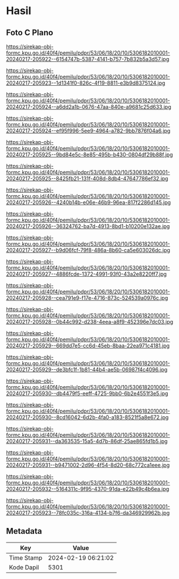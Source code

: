 # Hasil

## Foto C Plano

https://sirekap-obj-formc.kpu.go.id/40f4/pemilu/pdpr/53/06/18/20/10/5306182010001-20240217-205922--6154747b-5387-4141-b757-7b832b5a3d57.jpg

https://sirekap-obj-formc.kpu.go.id/40f4/pemilu/pdpr/53/06/18/20/10/5306182010001-20240217-205923--1d1341f0-826c-4f19-8811-e3b9d8375124.jpg

https://sirekap-obj-formc.kpu.go.id/40f4/pemilu/pdpr/53/06/18/20/10/5306182010001-20240217-205924--a6dd2a1b-0676-47aa-840e-a9681c25d633.jpg

https://sirekap-obj-formc.kpu.go.id/40f4/pemilu/pdpr/53/06/18/20/10/5306182010001-20240217-205924--ef95f996-5ee9-4964-a782-9bb7876f04a6.jpg

https://sirekap-obj-formc.kpu.go.id/40f4/pemilu/pdpr/53/06/18/20/10/5306182010001-20240217-205925--9bd84e5c-8e85-495b-b430-0804df29b88f.jpg

https://sirekap-obj-formc.kpu.go.id/40f4/pemilu/pdpr/53/06/18/20/10/5306182010001-20240217-205925--8425fb21-131f-408d-8db4-47647786ef32.jpg

https://sirekap-obj-formc.kpu.go.id/40f4/pemilu/pdpr/53/06/18/20/10/5306182010001-20240217-205926--4240b14b-e06e-46b9-96ea-817f2286d145.jpg

https://sirekap-obj-formc.kpu.go.id/40f4/pemilu/pdpr/53/06/18/20/10/5306182010001-20240217-205926--36324762-ba7d-4913-8bd1-b10200e132ae.jpg

https://sirekap-obj-formc.kpu.go.id/40f4/pemilu/pdpr/53/06/18/20/10/5306182010001-20240217-205927--b9d06fcf-79f8-486a-8b60-ca5e603026dc.jpg

https://sirekap-obj-formc.kpu.go.id/40f4/pemilu/pdpr/53/06/18/20/10/5306182010001-20240217-205927--4886fcde-1372-4991-93f0-43a2e8220ff7.jpg

https://sirekap-obj-formc.kpu.go.id/40f4/pemilu/pdpr/53/06/18/20/10/5306182010001-20240217-205928--cea791e9-f17e-4716-873c-524539a0976c.jpg

https://sirekap-obj-formc.kpu.go.id/40f4/pemilu/pdpr/53/06/18/20/10/5306182010001-20240217-205928--0b44c992-d238-4eea-a8f9-452396e7dc03.jpg

https://sirekap-obj-formc.kpu.go.id/40f4/pemilu/pdpr/53/06/18/20/10/5306182010001-20240217-205929--669dd7e5-cc6d-45eb-8baa-22ea971c4181.jpg

https://sirekap-obj-formc.kpu.go.id/40f4/pemilu/pdpr/53/06/18/20/10/5306182010001-20240217-205929--de3bfc1f-1b81-44b4-ae5b-06987f4c4096.jpg

https://sirekap-obj-formc.kpu.go.id/40f4/pemilu/pdpr/53/06/18/20/10/5306182010001-20240217-205930--db4479f5-eeff-4725-9bb0-6b2e4551f3e5.jpg

https://sirekap-obj-formc.kpu.go.id/40f4/pemilu/pdpr/53/06/18/20/10/5306182010001-20240217-205930--8cd16042-6d2b-4fa0-a183-8521f5a8e672.jpg

https://sirekap-obj-formc.kpu.go.id/40f4/pemilu/pdpr/53/06/18/20/10/5306182010001-20240217-205931--da363535-15a5-4d7b-86df-25ae865fd1b5.jpg

https://sirekap-obj-formc.kpu.go.id/40f4/pemilu/pdpr/53/06/18/20/10/5306182010001-20240217-205931--b9471002-2d96-4f54-8d20-68c772ca1eee.jpg

https://sirekap-obj-formc.kpu.go.id/40f4/pemilu/pdpr/53/06/18/20/10/5306182010001-20240217-205932--5164311c-9f95-4370-91da-e22b49c4b6ea.jpg

https://sirekap-obj-formc.kpu.go.id/40f4/pemilu/pdpr/53/06/18/20/10/5306182010001-20240217-205923--78fc035c-316a-4134-b7f6-da346929962b.jpg


## Metadata

| Key        | Value               |
| ---------- | ------------------- |
| Time Stamp | 2024-02-19 06:21:02 |
| Kode Dapil | 5301                |



